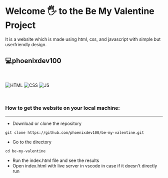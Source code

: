 # Welcome 🖐 to the Be My Valentine Project

It is a website which is made using html, css, and javascript with simple but userfriendly design.

## 💻phoenixdev100

<br>

![HTML](https://img.shields.io/badge/html5%20-%23E34F26.svg?&style=for-the-badge&logo=html5&logoColor=white)
![CSS](https://img.shields.io/badge/css3%20-%231572B6.svg?&style=for-the-badge&logo=css3&logoColor=white)
![JS](https://img.shields.io/badge/javascript%20-%23323330.svg?&style=for-the-badge&logo=javascript&logoColor=%23F7DF1E)

<br>

### How to get the website on your local machine:

---

- Download or clone the repository

```
git clone https://github.com/phoenixdev100/be-my-valentine.git
```

- Go to the directory

```
cd be-my-valentine
```

- Run the index.html file and see the results
- Open index.html with live server in vscode in case if it doesn't directly run
  <br>
